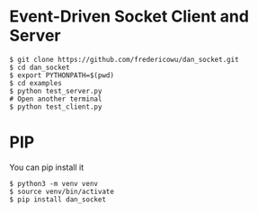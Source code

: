# Event-Driven Socket Client and Server
```
$ git clone https://github.com/fredericowu/dan_socket.git
$ cd dan_socket
$ export PYTHONPATH=$(pwd)
$ cd examples
$ python test_server.py
# Open another terminal
$ python test_client.py
```

# PIP
You can pip install it
```
$ python3 -m venv venv
$ source venv/bin/activate
$ pip install dan_socket
```